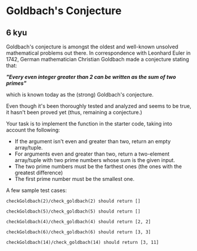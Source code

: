 # Goldbach's Conjecture
## 6 kyu

Goldbach's conjecture is amongst the oldest and well-known unsolved mathematical problems out there. In correspondence with Leonhard Euler in 1742, German mathematician Christian Goldbach made a conjecture stating that:

***"Every even integer greater than 2 can be written as the sum of two primes"***

which is known today as the (strong) Goldbach's conjecture.

Even though it's been thoroughly tested and analyzed and seems to be true, it hasn't been proved yet (thus, remaining a conjecture.)

Your task is to implement the function in the starter code, taking into account the following:
- If the argument isn't even and greater than two, return an empty array/tuple.
- For arguments even and greater than two, return a two-element array/tuple with two prime numbers whose sum is the given input.
- The two prime numbers must be the farthest ones (the ones with the greatest difference)
- The first prime number must be the smallest one.

A few sample test cases:
```
checkGoldbach(2)/check_goldbach(2) should return []

checkGoldbach(5)/check_goldbach(5) should return []

checkGoldbach(4)/check_goldbach(4) should return [2, 2]

checkGoldbach(6)/check_goldbach(6) should return [3, 3]

checkGoldbach(14)/check_goldbach(14) should return [3, 11]
```
